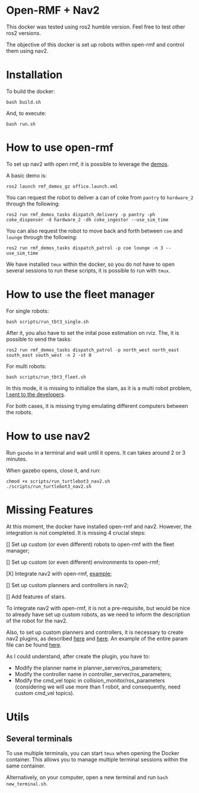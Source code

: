 
# Open-RMF + Nav2

This docker was tested using ros2 humble version. Feel free to test other ros2 versions.

The objective of this docker is set up robots within open-rmf and control them using nav2.

# Installation
To build the docker:

```
bash build.sh
```

And, to execute:

```
bash run.sh
```

# How to use open-rmf

To set up nav2 with open rmf, it is possible to leverage the [demos](https://github.com/open-rmf/rmf_demos/?tab=readme-ov-file#Office-World).

A basic demo is:

```
ros2 launch rmf_demos_gz office.launch.xml
```

You can request the robot to deliver a can of coke from `pantry` to `hardware_2` through the following:
```
ros2 run rmf_demos_tasks dispatch_delivery -p pantry -ph coke_dispenser -d hardware_2 -dh coke_ingestor --use_sim_time
```

You can also request the robot to move back and forth between `coe` and `lounge` through the following:
```
ros2 run rmf_demos_tasks dispatch_patrol -p coe lounge -n 3 --use_sim_time
```

We have installed ```tmux``` within the docker, so you do not have to open several sessions to run these scripts, it is possible to run with ```tmux```.

# How to use the fleet manager

For single robots:
```
bash scripts/run_tbt3_single.sh
```

After it, you also have to set the inital pose estimation on rviz. The, it is possible to send the tasks:

```
ros2 run rmf_demos_tasks dispatch_patrol -p north_west north_east south_east south_west -n 2 -st 0
```

For multi robots:
```
bash scripts/run_tbt3_fleet.sh
```

In this mode, it is missing to initialize the slam, as it is a multi robot problem, [I sent to the developers](https://github.com/open-rmf/free_fleet/issues/176).

For both cases, it is missing trying emulating different computers between the robots.

# How to use nav2

Run ```gazebo``` in a terminal and wait until it opens. It can takes around 2 or 3 minutes. 

When gazebo opens, close it, and run:

```
chmod +x scripts/run_turtlebot3_nav2.sh
./scripts/run_turtlebot3_nav2.sh
```

# Missing Features

At this moment, the docker have installed open-rmf and nav2. However, the integration is not completed. It is missing 4 crucial steps:

[] Set up custom (or even different) robots to open-rmf with the fleet manager;

[] Set up custom (or even different) environments to open-rmf;

[X] Integrate nav2 with open-rmf, [example](https://github.com/open-rmf/free_fleet/);

[] Set up custom planners and controllers in nav2;

[] Add features of stairs.

To integrate nav2 with open-rmf, it is not a pre-requisite, but would be nice to already have set up custom robots, as we need to inform the description of the robot for the nav2.

Also, to set up custom planners and controllers, it is necessary to create nav2 plugins, as described [here](https://docs.nav2.org/plugin_tutorials/docs/writing_new_nav2planner_plugin.html) and [here](https://docs.nav2.org/plugin_tutorials/docs/writing_new_nav2controller_plugin.html). An example of the entire param file can be found [here](https://github.com/ros-navigation/navigation2/blob/4e5d2dfc66cb75eb390d614d13e5b64efbf30284/nav2_bringup/params/nav2_params.yaml#L364).

As I could understand, after create the plugin, you have to:

- Modify the planner name in planner_server/ros_parameters;
- Modify the controller name in controller_server/ros_parameters;
- Modify the cmd_vel topic in collision_monitor/ros_parameters (considering we will use more than 1 robot, and consequently, need custom cmd_vel topics).

# Utils

## Several  terminals

To use multiple terminals, you can start `tmux` when opening the Docker container. This allows you to manage multiple terminal sessions within the same container.

Alternatively, on your computer, open a new terminal and run `bash new_terminal.sh`.